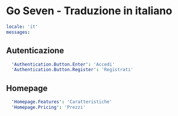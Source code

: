 # Go Seven - Traduzione in italiano

```yaml
locale: 'it'
messages:
```

## Autenticazione

```yaml
  'Authentication.Button.Enter': 'Accedi'
  'Authentication.Button.Register': 'Registrati'
```

## Homepage

```yaml
  'Homepage.Features': 'Caratteristiche'
  'Homepage.Pricing': 'Prezzi'
```

